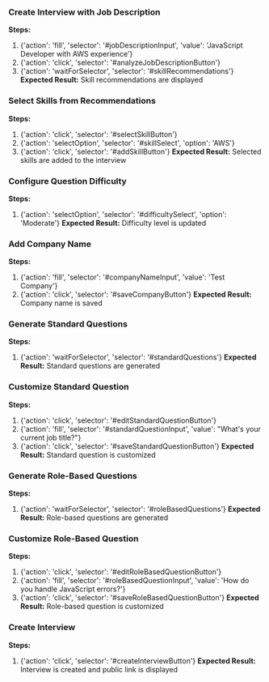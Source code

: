 ### Create Interview with Job Description
**Steps:**
1. {'action': 'fill', 'selector': '#jobDescriptionInput', 'value': 'JavaScript Developer with AWS experience'}
2. {'action': 'click', 'selector': '#analyzeJobDescriptionButton'}
3. {'action': 'waitForSelector', 'selector': '#skillRecommendations'}
**Expected Result:** Skill recommendations are displayed

### Select Skills from Recommendations
**Steps:**
1. {'action': 'click', 'selector': '#selectSkillButton'}
2. {'action': 'selectOption', 'selector': '#skillSelect', 'option': 'AWS'}
3. {'action': 'click', 'selector': '#addSkillButton'}
**Expected Result:** Selected skills are added to the interview

### Configure Question Difficulty
**Steps:**
1. {'action': 'selectOption', 'selector': '#difficultySelect', 'option': 'Moderate'}
**Expected Result:** Difficulty level is updated

### Add Company Name
**Steps:**
1. {'action': 'fill', 'selector': '#companyNameInput', 'value': 'Test Company'}
2. {'action': 'click', 'selector': '#saveCompanyButton'}
**Expected Result:** Company name is saved

### Generate Standard Questions
**Steps:**
1. {'action': 'waitForSelector', 'selector': '#standardQuestions'}
**Expected Result:** Standard questions are generated

### Customize Standard Question
**Steps:**
1. {'action': 'click', 'selector': '#editStandardQuestionButton'}
2. {'action': 'fill', 'selector': '#standardQuestionInput', 'value': "What's your current job title?"}
3. {'action': 'click', 'selector': '#saveStandardQuestionButton'}
**Expected Result:** Standard question is customized

### Generate Role-Based Questions
**Steps:**
1. {'action': 'waitForSelector', 'selector': '#roleBasedQuestions'}
**Expected Result:** Role-based questions are generated

### Customize Role-Based Question
**Steps:**
1. {'action': 'click', 'selector': '#editRoleBasedQuestionButton'}
2. {'action': 'fill', 'selector': '#roleBasedQuestionInput', 'value': 'How do you handle JavaScript errors?'}
3. {'action': 'click', 'selector': '#saveRoleBasedQuestionButton'}
**Expected Result:** Role-based question is customized

### Create Interview
**Steps:**
1. {'action': 'click', 'selector': '#createInterviewButton'}
**Expected Result:** Interview is created and public link is displayed
